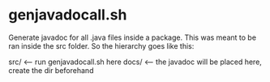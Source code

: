 # genjavadocall.sh

Generate javadoc for all .java files inside a package. This
was meant to be ran inside the src folder. So the hierarchy goes
like this:

src/ <-- run genjavadocall.sh here
docs/ <-- the javadoc will be placed here, create the dir beforehand

